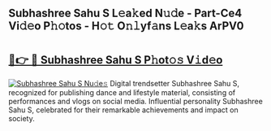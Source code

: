 ## Subhashree Sahu S L𝚎a𝚔ed N𝚞𝚍e - Part-Ce4 Vi𝚍𝚎o P𝚑𝚘tos - H𝚘𝚝 O𝚗𝚕yf𝚊ns L𝚎a𝚔s ArPV0

# <h2><a href="http://kfb75t.oniu.top/?m=Subhashree+Sahu+S">🔗👉 🔴 Subhashree Sahu S P𝚑ot𝚘𝚜 V𝚒d𝚎o</a></h2>

[![Subhashree Sahu S Nu𝚍e𝚜](https://i.imgur.com/0qMVB7G.gif)](http://kfb75t.oniu.top/?m=Subhashree+Sahu+S)
Digital trendsetter Subhashree Sahu S, recognized for publishing dance and lifestyle material, consisting of performances and vlogs on social media. Influential personality Subhashree Sahu S, celebrated for their remarkable achievements and impact on society.  
